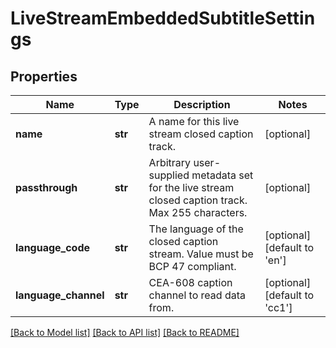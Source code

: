 # LiveStreamEmbeddedSubtitleSettings

## Properties
Name | Type | Description | Notes
------------ | ------------- | ------------- | -------------
**name** | **str** | A name for this live stream closed caption track. | [optional] 
**passthrough** | **str** | Arbitrary user-supplied metadata set for the live stream closed caption track. Max 255 characters. | [optional] 
**language_code** | **str** | The language of the closed caption stream. Value must be BCP 47 compliant. | [optional] [default to 'en']
**language_channel** | **str** | CEA-608 caption channel to read data from. | [optional] [default to 'cc1']

[[Back to Model list]](../README.md#documentation-for-models) [[Back to API list]](../README.md#documentation-for-api-endpoints) [[Back to README]](../README.md)


